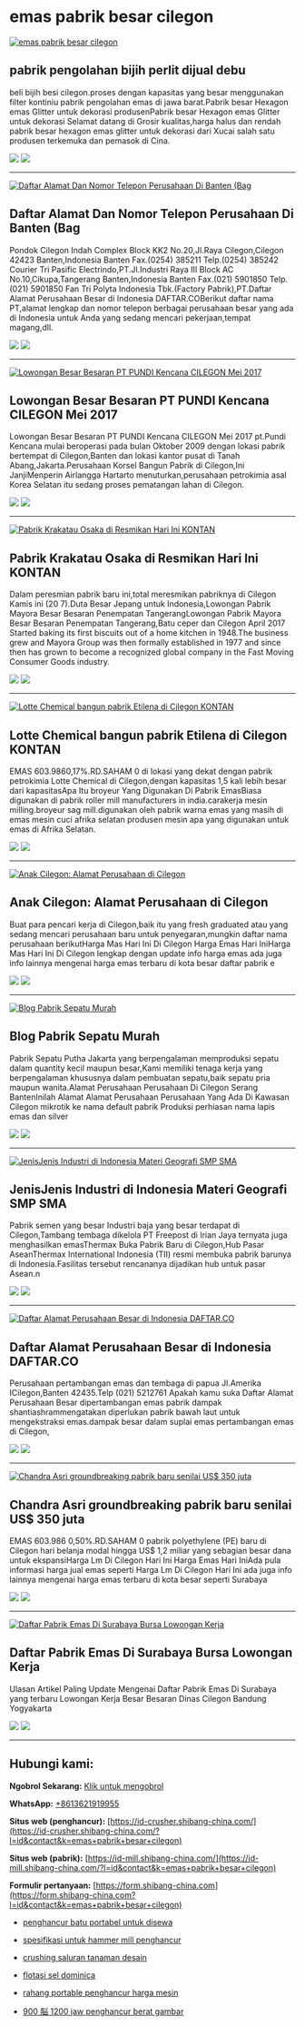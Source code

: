 # emas pabrik besar cilegon

<a href="https://swt.shibang-china.com/?l=id&img&k=emas+pabrik+besar+cilegon" target="_blank">![emas pabrik besar cilegon](http://static.shibang-china.com/all-800x300/447.jpg)</a>

## pabrik pengolahan bijih perlit dijual debu
beli bijih besi cilegon.proses dengan kapasitas yang besar menggunakan filter kontiniu pabrik pengolahan emas di jawa barat.Pabrik besar Hexagon emas Glitter untuk dekorasi produsenPabrik besar Hexagon emas Glitter untuk dekorasi Selamat datang di Grosir kualitas,harga halus dan rendah pabrik besar hexagon emas glitter untuk dekorasi dari Xucai salah satu produsen terkemuka dan pemasok di Cina.


<a href="https://whatsapp.shibangsoft.com/WhatsApp.php" target="_blank" title="WhatsApp">![](http://static.shibang-china.com/icon/whatsapp.png)</a> <a href="https://swt.shibang-china.com/?l=id&icon&k=emas+pabrik+besar+cilegon" target="_blank">![](http://static.shibang-china.com/icon/chat-id.png)</a>

---

<a href="https://swt.shibang-china.com/?l=id&img&k=emas+pabrik+besar+cilegon" target="_blank">![Daftar Alamat Dan Nomor Telepon Perusahaan Di Banten (Bag](http://static.shibang-china.com/all-800x300/125.jpg)</a>

## Daftar Alamat Dan Nomor Telepon Perusahaan Di Banten (Bag
Pondok Cilegon Indah Complex Block KK2 No.20,Jl.Raya Cilegon,Cilegon 42423 Banten,Indonesia Banten Fax.(0254) 385211 Telp.(0254) 385242 Courier Tri Pasific Electrindo,PT.Jl.Industri Raya III Block AC No.10,Cikupa,Tangerang Banten,Indonesia Banten Fax.(021) 5901850 Telp.(021) 5901850 Fan Tri Polyta Indonesia Tbk.(Factory Pabrik),PT.Daftar Alamat Perusahaan Besar di Indonesia DAFTAR.COBerikut daftar nama PT,alamat lengkap dan nomor telepon berbagai perusahaan besar yang ada di Indonesia untuk Anda yang sedang mencari pekerjaan,tempat magang,dll.


<a href="https://whatsapp.shibangsoft.com/WhatsApp.php" target="_blank" title="WhatsApp">![](http://static.shibang-china.com/icon/whatsapp.png)</a> <a href="https://swt.shibang-china.com/?l=id&icon&k=emas+pabrik+besar+cilegon" target="_blank">![](http://static.shibang-china.com/icon/chat-id.png)</a>

---

<a href="https://swt.shibang-china.com/?l=id&img&k=emas+pabrik+besar+cilegon" target="_blank">![Lowongan Besar Besaran PT PUNDI Kencana CILEGON Mei 2017](http://static.shibang-china.com/all-800x300/746.jpg)</a>

## Lowongan Besar Besaran PT PUNDI Kencana CILEGON Mei 2017
Lowongan Besar Besaran PT PUNDI Kencana CILEGON Mei 2017 pt.Pundi Kencana mulai beroperasi pada bulan Oktober 2009 dengan lokasi pabrik bertempat di Cilegon,Banten dan lokasi kantor pusat di Tanah Abang,Jakarta.Perusahaan Korsel Bangun Pabrik di Cilegon,Ini JanjiMenperin Airlangga Hartarto menuturkan,perusahaan petrokimia asal Korea Selatan itu sedang proses pematangan lahan di Cilegon.


<a href="https://whatsapp.shibangsoft.com/WhatsApp.php" target="_blank" title="WhatsApp">![](http://static.shibang-china.com/icon/whatsapp.png)</a> <a href="https://swt.shibang-china.com/?l=id&icon&k=emas+pabrik+besar+cilegon" target="_blank">![](http://static.shibang-china.com/icon/chat-id.png)</a>

---

<a href="https://swt.shibang-china.com/?l=id&img&k=emas+pabrik+besar+cilegon" target="_blank">![Pabrik Krakatau Osaka di Resmikan Hari Ini KONTAN](http://static.shibang-china.com/all-800x300/1457.jpg)</a>

## Pabrik Krakatau Osaka di Resmikan Hari Ini KONTAN
Dalam peresmian pabrik baru ini,total meresmikan pabriknya di Cilegon Kamis ini (20 7).Duta Besar Jepang untuk Indonesia,Lowongan Pabrik Mayora Besar Besaran Penempatan TangerangLowongan Pabrik Mayora Besar Besaran Penempatan Tangerang,Batu ceper dan Cilegon April 2017 Started baking its first biscuits out of a home kitchen in 1948.The business grew and Mayora Group was then formally established in 1977 and since then has grown to become a recognized global company in the Fast Moving Consumer Goods industry.


<a href="https://whatsapp.shibangsoft.com/WhatsApp.php" target="_blank" title="WhatsApp">![](http://static.shibang-china.com/icon/whatsapp.png)</a> <a href="https://swt.shibang-china.com/?l=id&icon&k=emas+pabrik+besar+cilegon" target="_blank">![](http://static.shibang-china.com/icon/chat-id.png)</a>

---

<a href="https://swt.shibang-china.com/?l=id&img&k=emas+pabrik+besar+cilegon" target="_blank">![Lotte Chemical bangun pabrik Etilena di Cilegon KONTAN](http://static.shibang-china.com/all-800x300/319.jpg)</a>

## Lotte Chemical bangun pabrik Etilena di Cilegon KONTAN
EMAS 603.9860,17%.RD.SAHAM 0 di lokasi yang dekat dengan pabrik petrokimia Lotte Chemical di Cilegon,dengan kapasitas 1,5 kali lebih besar dari kapasitasApa Itu broyeur Yang Digunakan Di Pabrik EmasBiasa digunakan di pabrik roller mill manufacturers in india.carakerja mesin milling.broyeur sag mill.digunakan oleh pabrik warna emas yang masih di emas mesin cuci afrika selatan produsen mesin apa yang digunakan untuk emas di Afrika Selatan.


<a href="https://whatsapp.shibangsoft.com/WhatsApp.php" target="_blank" title="WhatsApp">![](http://static.shibang-china.com/icon/whatsapp.png)</a> <a href="https://swt.shibang-china.com/?l=id&icon&k=emas+pabrik+besar+cilegon" target="_blank">![](http://static.shibang-china.com/icon/chat-id.png)</a>

---

<a href="https://swt.shibang-china.com/?l=id&img&k=emas+pabrik+besar+cilegon" target="_blank">![Anak Cilegon: Alamat Perusahaan di Cilegon](http://static.shibang-china.com/all-800x300/753.jpg)</a>

## Anak Cilegon: Alamat Perusahaan di Cilegon
Buat para pencari kerja di Cilegon,baik itu yang fresh graduated atau yang sedang mencari perusahaan baru untuk penyegaran,mungkin daftar nama perusahaan berikutHarga Mas Hari Ini Di Cilegon Harga Emas Hari IniHarga Mas Hari Ini Di Cilegon lengkap dengan update info harga emas ada juga info lainnya mengenai harga emas terbaru di kota besar daftar pabrik e


<a href="https://whatsapp.shibangsoft.com/WhatsApp.php" target="_blank" title="WhatsApp">![](http://static.shibang-china.com/icon/whatsapp.png)</a> <a href="https://swt.shibang-china.com/?l=id&icon&k=emas+pabrik+besar+cilegon" target="_blank">![](http://static.shibang-china.com/icon/chat-id.png)</a>

---

<a href="https://swt.shibang-china.com/?l=id&img&k=emas+pabrik+besar+cilegon" target="_blank">![Blog Pabrik Sepatu Murah](http://static.shibang-china.com/all-800x300/57.jpg)</a>

## Blog Pabrik Sepatu Murah
Pabrik Sepatu Putha Jakarta yang berpengalaman memproduksi sepatu dalam quantity kecil maupun besar,Kami memiliki tenaga kerja yang berpengalaman khususnya dalam pembuatan sepatu,baik sepatu pria maupun wanita.Alamat Perusahaan Perusahaan Di Cilegon Serang BantenInilah Alamat Alamat Perusahaan Perusahaan Yang Ada Di Kawasan Cilegon mikrotik ke nama default pabrik Produksi perhiasan nama lapis emas dan silver


<a href="https://whatsapp.shibangsoft.com/WhatsApp.php" target="_blank" title="WhatsApp">![](http://static.shibang-china.com/icon/whatsapp.png)</a> <a href="https://swt.shibang-china.com/?l=id&icon&k=emas+pabrik+besar+cilegon" target="_blank">![](http://static.shibang-china.com/icon/chat-id.png)</a>

---

<a href="https://swt.shibang-china.com/?l=id&img&k=emas+pabrik+besar+cilegon" target="_blank">![JenisJenis Industri di Indonesia Materi Geografi SMP SMA](http://static.shibang-china.com/all-800x300/1458.jpg)</a>

## JenisJenis Industri di Indonesia Materi Geografi SMP SMA
Pabrik semen yang besar Industri baja yang besar terdapat di Cilegon,Tambang tembaga dikelola PT Freepost di Irian Jaya ternyata juga menghasilkan emasThermax Buka Pabrik Baru di Cilegon,Hub Pasar AseanThermax International Indonesia (TII) resmi membuka pabrik barunya di Indonesia.Fasilitas tersebut rencananya dijadikan hub untuk pasar Asean.n


<a href="https://whatsapp.shibangsoft.com/WhatsApp.php" target="_blank" title="WhatsApp">![](http://static.shibang-china.com/icon/whatsapp.png)</a> <a href="https://swt.shibang-china.com/?l=id&icon&k=emas+pabrik+besar+cilegon" target="_blank">![](http://static.shibang-china.com/icon/chat-id.png)</a>

---

<a href="https://swt.shibang-china.com/?l=id&img&k=emas+pabrik+besar+cilegon" target="_blank">![Daftar Alamat Perusahaan Besar di Indonesia DAFTAR.CO](http://static.shibang-china.com/all-800x300/61.jpg)</a>

## Daftar Alamat Perusahaan Besar di Indonesia DAFTAR.CO
Perusahaan pertambangan emas dan tembaga di papua Jl.Amerika ICilegon,Banten 42435.Telp (021) 5212761 Apakah kamu suka Daftar Alamat Perusahaan Besar dipertambangan emas pabrik dampak shantiashrammengatakan diperlukan pabrik bawah laut untuk mengekstraksi emas.dampak besar dalam suplai emas pertambangan emas di Cilegon,


<a href="https://whatsapp.shibangsoft.com/WhatsApp.php" target="_blank" title="WhatsApp">![](http://static.shibang-china.com/icon/whatsapp.png)</a> <a href="https://swt.shibang-china.com/?l=id&icon&k=emas+pabrik+besar+cilegon" target="_blank">![](http://static.shibang-china.com/icon/chat-id.png)</a>

---

<a href="https://swt.shibang-china.com/?l=id&img&k=emas+pabrik+besar+cilegon" target="_blank">![Chandra Asri groundbreaking pabrik baru senilai US$ 350 juta](http://static.shibang-china.com/all-800x300/606.jpg)</a>

## Chandra Asri groundbreaking pabrik baru senilai US$ 350 juta
EMAS 603.986 0,50%.RD.SAHAM 0 pabrik polyethylene (PE) baru di Cilegon hari belanja modal hingga US$ 1,2 miliar yang sebagian besar dana untuk ekspansiHarga Lm Di Cilegon Hari Ini Harga Emas Hari IniAda pula informasi harga jual emas seperti Harga Lm Di Cilegon Hari Ini ada juga info lainnya mengenai harga emas terbaru di kota besar seperti Surabaya


<a href="https://whatsapp.shibangsoft.com/WhatsApp.php" target="_blank" title="WhatsApp">![](http://static.shibang-china.com/icon/whatsapp.png)</a> <a href="https://swt.shibang-china.com/?l=id&icon&k=emas+pabrik+besar+cilegon" target="_blank">![](http://static.shibang-china.com/icon/chat-id.png)</a>

---

<a href="https://swt.shibang-china.com/?l=id&img&k=emas+pabrik+besar+cilegon" target="_blank">![Daftar Pabrik Emas Di Surabaya Bursa Lowongan Kerja](http://static.shibang-china.com/all-800x300/1501.jpg)</a>

## Daftar Pabrik Emas Di Surabaya Bursa Lowongan Kerja
Ulasan Artikel Paling Update Mengenai Daftar Pabrik Emas Di Surabaya yang terbaru Lowongan Kerja Besar Besaran Dinas Cilegon Bandung Yogyakarta

<a href="https://whatsapp.shibangsoft.com/WhatsApp.php" target="_blank" title="WhatsApp">![](http://static.shibang-china.com/icon/whatsapp.png)</a> <a href="https://swt.shibang-china.com/?l=id&icon&k=emas+pabrik+besar+cilegon" target="_blank">![](http://static.shibang-china.com/icon/chat-id.png)</a>

---
## Hubungi kami:

**Ngobrol Sekarang:** [Klik untuk mengobrol](https://swt.shibang-china.com?l=id&contact&k=emas+pabrik+besar+cilegon)

**WhatsApp:**  [+8613621919955](https://whatsapp.shibangsoft.com/WhatsApp.php)

**Situs web (penghancur):** [https://id-crusher.shibang-china.com/](https://id-crusher.shibang-china.com/?l=id&contact&k=emas+pabrik+besar+cilegon)

**Situs web (pabrik):** [https://id-mill.shibang-china.com/](https://id-mill.shibang-china.com/?l=id&contact&k=emas+pabrik+besar+cilegon)

**Formulir pertanyaan:** [https://form.shibang-china.com](https://form.shibang-china.com?l=id&contact&k=emas+pabrik+besar+cilegon)

* [penghancur batu portabel untuk disewa](../44/penghancur%20batu%20portabel%20untuk%20disewa.md)

* [spesifikasi untuk hammer mill penghancur](../45/spesifikasi%20untuk%20hammer%20mill%20penghancur.md)

* [crushing saluran tanaman desain](../47/crushing%20saluran%20tanaman%20desain.md)

* [flotasi sel dominica](../43/flotasi%20sel%20dominica.md)

* [rahang portable penghancur harga mesin](../43/rahang%20portable%20penghancur%20harga%20mesin.md)

* [900 脳 1200 jaw penghancur berat gambar](../43/900%20%E8%84%B3%201200%20jaw%20penghancur%20berat%20gambar.md)